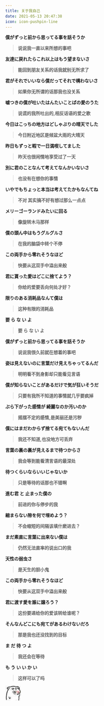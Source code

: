 ```yaml
---
title: 关于我自己
date: 2021-05-13 20:47:38
icon: icon-pushpin-line
---
```


<b>僕がずっと前から思ってる事を話そうか
>说说我一直以来所想的事吧

友達に戻れたらこれ以上はもう望まないさ
>能回到朋友关系的话我就别无所求了

君がそれでいいなら僕だってそれで構わないさ
>如果你无所谓的话那我也没关系

嘘つきの僕が吐いたはんたいことばの愛のうた
>说谎的我所吐出的,相反话语的爱之歌

今日はこっちの地方はどしゃぶりの晴天でした
>今日附近地区是倾盆大雨的大晴天

昨日もずっと暇で一日満喫してました
>昨天也很闲情地享受过了一天

別に君のことなんて考えてなんかいないさ
>也没有在想你的事情

いやでもちょっと本当は考えてたかもなんてね
>不对 其实搞不好有想过那么一点点

メリーゴーランドみたいに回る
>像旋转木马那样

僕の頭ん中はもうグルグルさ
>在我的脑袋中转个不停

この両手から零れそうなほど
>快要从这双手中溢出来般

君に貰った愛はどこに捨てよう？
>你给的爱要丢向何处才好？

限りのある消耗品なんて僕は
>这种有限的消耗品

要 ら な い よ
>要 ら な い よ

僕がずっと前から思ってる事を話そうか
>说说我很久前就在想着的事吧

姿は見えないのに言葉だけ見えちゃってるんだ
>明明看不到身影却只能看见言语

僕が知らないことがあるだけで気が狂いそうだ
>只要有我所不知道的事情就几乎要疯掉

ぶら下がった感情が 綺麗なのか汚いのか
>摇摆不定的感情,是美丽还是污秽

僕にはまだわからず捨てる宛てもないんだ
>我还不知道,也没地方可丢弃

言葉の裏の裏が見えるまで待つからさ
>我会等到能看清言语的最深处

待つくらいならいいじゃないか
>只是等待的话那也不错啊

進む君 と 止まった僕の
>前进的你与停步的我

縮まらない隙を何で埋めよう？
>不会缩短的间隔该填什麽进去？

まだ素直に言葉に出来ない僕は
>仍然无法直率的说出口的我

天性の弱虫さ
>是天生的胆小鬼

この両手から零れそうなほど
>快要从这双手中溢出来般

君に渡す愛を誰に譲ろう？
>这份要递给你的爱该转给谁呢？

そんなんどこにも宛てがあるわけないだろ
>那是我也还没找到的目标

ま だ 待 つ よ
>我还会在等待

も う い い か い
>这样可以了吗

</b>

![](/images/about.jpg)